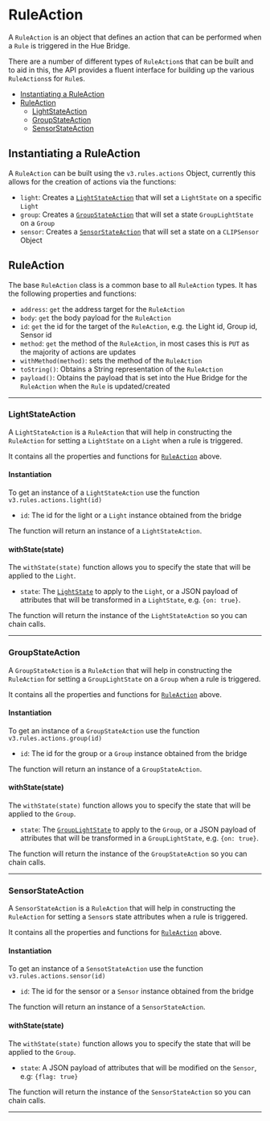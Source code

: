 # RuleAction

A `RuleAction` is an object that defines an action that can be performed when a `Rule` is triggered in the Hue Bridge.

There are a number of different types of `RuleAction`s that can be built and to aid in this, the API provides a 
fluent interface for building up the various `RuleActions`s for `Rule`s.

* [Instantiating a RuleAction](#instantiating-an-action)
* [RuleAction](#ruleaction)
    * [LightStateAction](#lightstateaction)
    * [GroupStateAction](#groupstateaction)
    * [SensorStateAction](#sensorstateaction)



## Instantiating a RuleAction
A `RuleAction` can be built using the `v3.rules.actions` Object, currently this allows for the creation of actions via 
the functions:

* `light`: Creates a [`LightStateAction`](#lightstateaction) that will set a `LightState` on a specific `Light`
* `group`:  Creates a [`GroupStateAction`](#groupstateaction) that will set a state `GroupLightState` on a `Group`
* `sensor`:  Creates a [`SensorStateAction`](#sensorstateaction) that will set a state on a `CLIPSensor` Object


## RuleAction
The base `RuleAction` class is a common base to all `RuleAction` types. It has the following properties and functions:

* `address`: `get` the address target for the `RuleAction`
* `body`: `get` the body payload for the `RuleAction`
* `id`: `get` the id for the target of the `RuleAction`, e.g. the Light id, Group id, Sensor id
* `method`: `get` the method of the `RuleAction`, in most cases this is `PUT` as the majority of actions are updates
* `withMethod(method)`: sets the method of the `RuleAction`
* `toString()`: Obtains a String representation of the `RuleAction`
* `payload()`: Obtains the payload that is set into the Hue Bridge for the `RuleAction` when the `Rule` is updated/created

---

### LightStateAction
A `LightStateAction` is a `RuleAction` that will help in constructing the `RuleAction` for setting a `LightState` on a `Light`
when a rule is triggered.

It contains all the properties and functions for [`RuleAction`](#ruleaction) above.


#### Instantiation
To get an instance of a `LightStateAction` use the function `v3.rules.actions.light(id)`

* `id`: The id for the light or a `Light` instance obtained from the bridge

The function will return an instance of a `LightStateAction`.


#### withState(state)
The `withState(state)` function allows you to specify the state that will be applied to the `Light`.

* `state`: The [`LightState`](lightState.md) to apply to the `Light`, or a JSON payload of attributes that will be transformed in a `LightState`, e.g. `{on: true}`.

The function will return the instance of the `LightStateAction` so you can chain calls.

---


### GroupStateAction
A `GroupStateAction`  is a `RuleAction` that will help in constructing the `RuleAction` for setting a `GroupLightState` 
on a `Group` when a rule is triggered.
                     
It contains all the properties and functions for [`RuleAction`](#ruleaction) above.


#### Instantiation
To get an instance of a `GroupStateAction` use the function `v3.rules.actions.group(id)`

* `id`: The id for the group or a `Group` instance obtained from the bridge

The function will return an instance of a `GroupStateAction`.


#### withState(state)
The `withState(state)` function allows you to specify the state that will be applied to the `Group`.

* `state`: The [`GroupLightState`](lightState.md) to apply to the `Group`, or a JSON payload of attributes that will be transformed in a `GroupLightState`, e.g. `{on: true}`.

The function will return the instance of the `GroupStateAction` so you can chain calls.

---

### SensorStateAction
A `SensorStateAction`  is a `RuleAction` that will help in constructing the `RuleAction` for setting a `Sensor`s state
attributes when a rule is triggered.
                     
It contains all the properties and functions for [`RuleAction`](#ruleaction) above.


#### Instantiation
To get an instance of a `SensotStateAction` use the function `v3.rules.actions.sensor(id)`

* `id`: The id for the sensor or a `Sensor` instance obtained from the bridge

The function will return an instance of a `SensorStateAction`.


#### withState(state)
The `withState(state)` function allows you to specify the state that will be applied to the `Group`.

* `state`: A JSON payload of attributes that will be modified on the `Sensor`, e.g: `{flag: true}`

The function will return the instance of the `SensorStateAction` so you can chain calls.

---